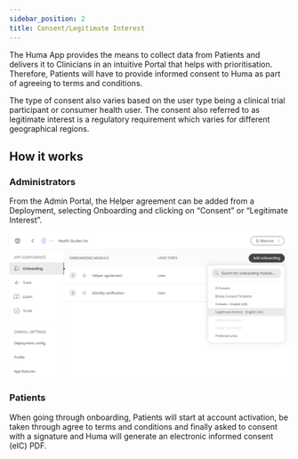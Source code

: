 ```yaml
---
sidebar_position: 2
title: Consent/Legitimate Interest
---
```


The Huma App provides the means to collect data from Patients and delivers it to Clinicians in an intuitive Portal that helps with prioritisation. Therefore, Patients will have to provide informed consent to Huma as part of agreeing to terms and conditions. 

The type of consent also varies based on the user type being a clinical trial participant or consumer health user. The consent also referred to as legitimate interest is a regulatory requirement which varies for different geographical regions.

## How it works

### Administrators

From the Admin Portal, the Helper agreement can be added from a Deployment, selecting Onboarding and clicking on “Consent” or “Legitimate Interest”.

![Adding consent and legimate interest in the Admin Portal](./assets/ap-consent-legitimate-interest.png)

### Patients

When going through onboarding, Patients will start at account activation, be taken through agree to terms and conditions and finally asked to consent with a signature and Huma will generate an electronic informed consent (eIC) PDF.
